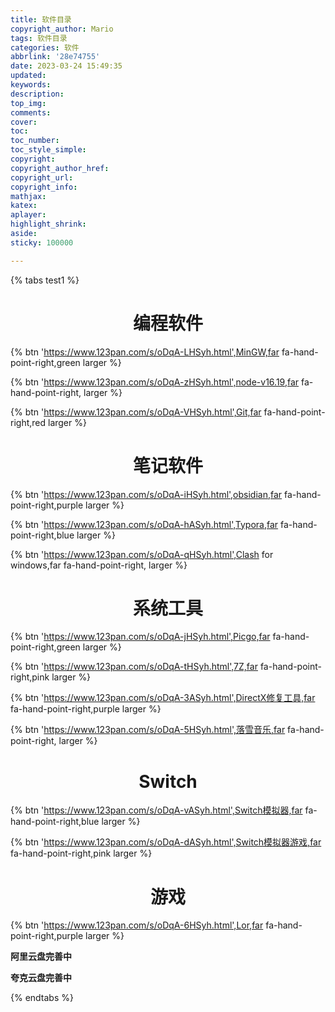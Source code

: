 ```yaml
---
title: 软件目录
copyright_author: Mario
tags: 软件目录
categories: 软件
abbrlink: '28e74755'
date: 2023-03-24 15:49:35
updated:
keywords:
description:
top_img:
comments:
cover:
toc:
toc_number:
toc_style_simple:
copyright:
copyright_author_href:
copyright_url:
copyright_info:
mathjax:
katex:
aplayer:
highlight_shrink:
aside:
sticky: 100000

---
```


{% tabs test1 %}
<!-- tab 123云盘 -->

# <center>编程软件</center>



{% btn  'https://www.123pan.com/s/oDqA-LHSyh.html',MinGW,far fa-hand-point-right,green larger %}

{% btn 'https://www.123pan.com/s/oDqA-zHSyh.html',node-v16.19,far fa-hand-point-right, larger %}

{% btn 'https://www.123pan.com/s/oDqA-VHSyh.html',Git,far fa-hand-point-right,red larger %}



# <center>笔记软件</center>



{% btn 'https://www.123pan.com/s/oDqA-iHSyh.html',obsidian,far fa-hand-point-right,purple larger %}

{% btn 'https://www.123pan.com/s/oDqA-hASyh.html',Typora,far fa-hand-point-right,blue larger %}

{% btn 'https://www.123pan.com/s/oDqA-qHSyh.html',Clash for windows,far fa-hand-point-right, larger %}



# <center>系统工具</center>



{% btn 'https://www.123pan.com/s/oDqA-jHSyh.html',Picgo,far fa-hand-point-right,green larger %}

{% btn 'https://www.123pan.com/s/oDqA-tHSyh.html',7Z,far fa-hand-point-right,pink larger %}

{% btn 'https://www.123pan.com/s/oDqA-3ASyh.html',DirectX修复工具,far fa-hand-point-right,purple larger %}

{% btn 'https://www.123pan.com/s/oDqA-5HSyh.html',落雪音乐,far fa-hand-point-right, larger %}



# <center>Switch</center>



{% btn 'https://www.123pan.com/s/oDqA-vASyh.html',Switch模拟器,far fa-hand-point-right,blue larger %}

{% btn 'https://www.123pan.com/s/oDqA-dASyh.html',Switch模拟器游戏,far fa-hand-point-right,pink larger %}



# <center>游戏</center>



{% btn 'https://www.123pan.com/s/oDqA-6HSyh.html',Lor,far fa-hand-point-right,purple larger %}

<!-- endtab -->

<!-- tab 阿里云盘 -->
**阿里云盘完善中**
<!-- endtab -->

<!-- tab 夸克云盘 -->
**夸克云盘完善中**
<!-- endtab -->
{% endtabs %}
